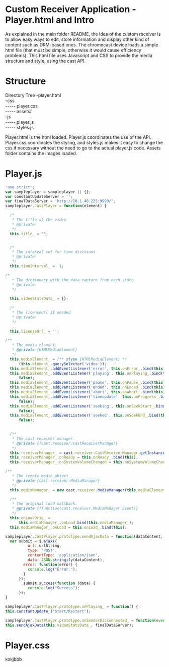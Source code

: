 # Custom Receiver Application - Player.html and Intro
As explained in the main folder README, the idea of the custom receiver is to allow easy ways to edit, store information and display other kind of content such as DRM-based ones. The chromecast device loads a simple html file (that must be simple, otherwise it would cause efficiency problems). This html file uses Javascript and CSS to provide the media structure and style, using the cast API.
# Structure

Directory Tree
-player.html<br>
-css<br>
----- player.css<br>
----- assets/<br>
-js<br>
----- player.js<br>
----- styles.js

Player.html is the html loaded. Player.js coordinates the use of the API. Player.css coordinates the styling, and styles.js makes it easy to change the css if necessary without the need to go to the actual player.js code. Assets folder contains the images loaded.

# Player.js

```javascript
'use strict';
var sampleplayer = sampleplayer || {};
var constantUpdateServer = '';
var finalDataServer = 'http://10.1.48.225:9999/';
sampleplayer.CastPlayer = function(element) {
```

```javascript
  /*
   * The title of the video
   * @private
   */
  this.title_ = "";


  /*
   * The interval set for time divisions
   * @private
   */
  this.timeInterval_ =  1;
```

```javascript
/*
   * The dictionary with the data capture from each video
   * @private
   */
  
  this.videoStatsData_ = {};

  /*
   * The licenseUrl if needed
   * @private
   */
  
  this.licenseUrl_ = '';
```

```javascript
/**
   * The media element.
   * @private {HTMLMediaElement}
   */
  this.mediaElement_ = /** @type {HTMLMediaElement} */
      (this.element_.querySelector('video'));
  this.mediaElement_.addEventListener('error', this.onError_.bind(this), false);
  this.mediaElement_.addEventListener('playing', this.onPlaying_.bind(this),
      false);
  this.mediaElement_.addEventListener('pause', this.onPause_.bind(this), false);
  this.mediaElement_.addEventListener('ended', this.onEnded_.bind(this), false);
  this.mediaElement_.addEventListener('abort', this.onAbort_.bind(this), false);
  this.mediaElement_.addEventListener('timeupdate', this.onProgress_.bind(this),
      false);
  this.mediaElement_.addEventListener('seeking', this.onSeekStart_.bind(this),
      false);
  this.mediaElement_.addEventListener('seeked', this.onSeekEnd_.bind(this),
      false);
  

  /**
   * The cast receiver manager.
   * @private {!cast.receiver.CastReceiverManager}
   */
  this.receiverManager_ = cast.receiver.CastReceiverManager.getInstance();
  this.receiverManager_.onReady = this.onReady_.bind(this);
  this.receiverManager_.onSystemVolumeChanged = this.onSystemVolumeChanged_.bind(this);
```

```javascript
/**
   * The remote media object.
   * @private {cast.receiver.MediaManager}
   */
  this.mediaManager_ = new cast.receiver.MediaManager(this.mediaElement_);

  /**
   * The original load callback.
   * @private {?function(cast.receiver.MediaManager.Event)}
   */
  this.onLoadOrig_ =
      this.mediaManager_.onLoad.bind(this.mediaManager_);
  this.mediaManager_.onLoad = this.onLoad_.bind(this);
```

```javascript
sampleplayer.CastPlayer.prototype.sendAjaxData = function(dataContent, urlString) {
  var submit = $.ajax({
          url: urlString, 
          type: 'POST', 
          contentType: 'application/json', 
          data: JSON.stringify(dataContent),
        error: function(error) {
          console.log("Error.");
        }
      });
        submit.success(function (data) {
          console.log("Success");
      });
}
```
```javascript
sampleplayer.CastPlayer.prototype.onPlaying_ = function() {
this.constantUpdate_("Start/Restart");
```
```javascript
sampleplayer.CastPlayer.prototype.onSenderDisconnected_ = function(event) {
this.sendAjaxData(this.videoStatsData_, finalDataServer);
```
# Player.css
kokjbbb

